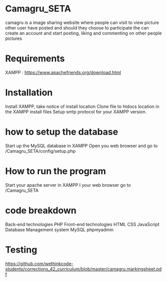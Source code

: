 # Camagru_SETA

camagru is a image sharing website where people can visit to view picture other user have posted and should they choose to participate the can create an account and start posting, liking and commenting on other people pictures

# Requirements
  XAMPP : https://www.apachefriends.org/download.html

# Installation
  Install XAMPP, take notice of install location
  Clone file to htdocs location in the XAMPP install files
  Setup smtp protocol for your XAMPP version.

# how to setup the database
  Start up the MySQL database in XAMPP
  Open you web browser and go to <your localhost address>/Camagru_SETA/config/setup.php

# How to run the program
  Start your apache server in XAMPP
  I your web browser go to <your localhost address>/Camagru_SETA

# code breakdown
  Back-end technologies
    PHP
  Front-end technologies
    HTML
    CSS
  JavaScript
  Database Management system
    MySQL
    phpmyadmin

# Testing 
https://github.com/wethinkcode-students/corrections_42_curriculum/blob/master/camagru.markingsheet.pdf
